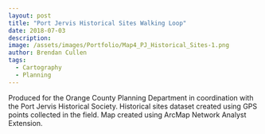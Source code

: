 ```yaml
---
layout: post
title: "Port Jervis Historical Sites Walking Loop"
date: 2018-07-03
description: 
image: /assets/images/Portfolio/Map4_PJ_Historical_Sites-1.png
author: Brendan Cullen
tags:
  - Cartography
  - Planning
---
```


Produced for the Orange County Planning Department in coordination with the Port Jervis Historical Society. Historical sites dataset created using GPS points collected in the field. Map created using ArcMap Network Analyst Extension.